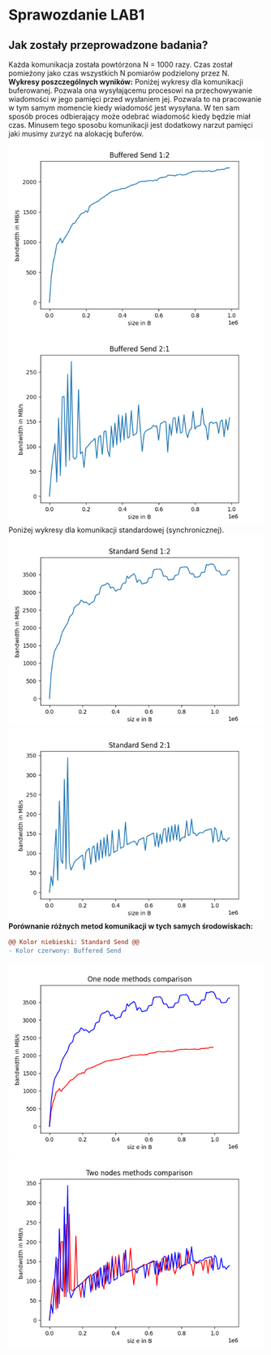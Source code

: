 
# Sprawozdanie LAB1
## Jak zostały przeprowadzone badania? <br />
Każda komunikacja została powtórzona N = 1000 razy. Czas został pomieżony jako czas wszystkich N pomiarów podzielony przez N. <br />
**Wykresy poszczególnych wyników:**
Poniżej wykresy dla komunikacji buferowanej. Pozwala ona wysyłającemu procesowi na przechowywanie wiadomości w jego pamięci przed wysłaniem jej. Pozwala to na pracowanie w tym samym momencie kiedy wiadomość jest wysyłana. W ten sam sposób proces odbierający może odebrać wiadomość kiedy będzie miał czas. Minusem tego sposobu komunikacji jest dodatkowy narzut pamięci jaki musimy zurzyć na alokację buferów.<br />
![alt_text](https://github.com/bszlacht/mpr/blob/main/plots/bs12.png)<br />
![alt_text](https://github.com/bszlacht/mpr/blob/main/plots/bs21.png)<br />
Poniżej wykresy dla komunikacji standardowej (synchronicznej).
![alt_text](https://github.com/bszlacht/mpr/blob/main/plots/ss12.png)<br />
![alt_text](https://github.com/bszlacht/mpr/blob/main/plots/ss21.png)<br />
**Porównanie różnych metod komunikacji w tych samych środowiskach:**<br />
```diff
@@ Kolor niebieski: Standard Send @@
- Kolor czerwony: Buffered Send
```
![alt_text](https://github.com/bszlacht/mpr/blob/main/plots/comparisononenode.png)<br />
![alt_text](https://github.com/bszlacht/mpr/blob/main/plots/twonodescomparison.png)<br />



